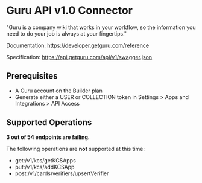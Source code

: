 # Guru API v1.0 Connector
"Guru is a company wiki that works in your workflow, so the information you need to do your job is always at your fingertips."

Documentation: https://developer.getguru.com/reference

Specification: https://api.getguru.com/api/v1/swagger.json

## Prerequisites

+ A Guru account on the Builder plan
+ Generate either a USER or COLLECTION token in Settings > Apps and Integrations > API Access

## Supported Operations
**3 out of 54 endpoints are failing.**

The following operations are **not** supported at this time:
* get:/v1/kcs/getKCSApps
* put:/v1/kcs/addKCSApp
* post:/v1/cards/verifiers/upsertVerifier 

